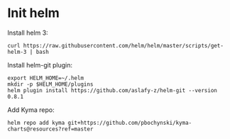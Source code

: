 # Init helm

Install helm 3:
```
curl https://raw.githubusercontent.com/helm/helm/master/scripts/get-helm-3 | bash
```

Install helm-git plugin:

```
export HELM_HOME=~/.helm
mkdir -p $HELM_HOME/plugins
helm plugin install https://github.com/aslafy-z/helm-git --version 0.8.1
```

Add Kyma repo:
```
helm repo add kyma git+https://github.com/pbochynski/kyma-charts@resources?ref=master
```